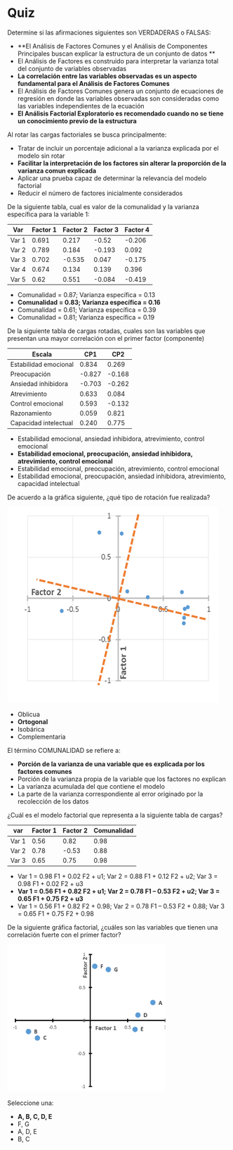 # Quiz

Determine si las afirmaciones siguientes son VERDADERAS o FALSAS:

  - **El Análisis de Factores Comunes y el Análisis de Componentes Principales buscan explicar la estructura de un conjunto de datos **
  - El Análisis de Factores es construido para interpretar la varianza total del conjunto de variables observadas
  - **La correlación entre las variables observadas es un aspecto fundamental para el Análisis de Factores Comunes**
  - El Análisis de Factores Comunes genera un conjunto de ecuaciones de regresión en donde las variables observadas son consideradas como las variables independientes de la ecuación
  - **El Análisis Factorial Exploratorio es recomendado cuando no se tiene un conocimiento previo de la estructura**
  
Al rotar las cargas factoriales se busca principalmente:

  - Tratar de incluir un porcentaje adicional a la varianza explicada por el modelo sin rotar
  - **Facilitar la interpretación de los factores sin alterar la proporción de la varianza comun explicada**
  - Aplicar una prueba capaz de determinar la relevancia del modelo factorial
  - Reducir el número de factores inicialmente considerados
 
De la siguiente tabla, cual es valor de la comunalidad y la varianza específica para la variable  1:

| Var   | Factor 1 | Factor 2 | Factor 3 | Factor 4 |
|-------|----------|----------|----------|----------|
| Var 1 | 0.691    | 0.217    | -0.52    | -0.206   |
| Var 2 | 0.789    | 0.184    | -0.193   | 0.092    |
| Var 3 | 0.702    | -0.535   | 0.047    | -0.175   |
| Var 4 | 0.674    | 0.134    | 0.139    | 0.396    |
| Var 5 | 0.62     | 0.551    | -0.084   | -0.419   |

  - Comunalidad = 0.87; Varianza específica = 0.13
  - **Comunalidad = 0.83; Varianza específica = 0.16**
  - Comunalidad = 0.61; Varianza específica = 0.39
  - Comunalidad = 0.81; Varianza específica = 0.19
  
De la siguiente tabla de cargas rotadas, cuales son las variables que presentan una mayor correlación con el primer factor (componente)

| Escala                | CP1       | CP2      |
|-----------------------|-----------|----------|
| Estabilidad emocional | 0.834     | 0.269    |
| Preocupación          | -0.827    | -0.168   |
| Ansiedad inhibidora   | -0.703    | -0.262   |
| Atrevimiento          | 0.633     | 0.084    |
| Control emocional     | 0.593     | -0.132   |
| Razonamiento          | 0.059     | 0.821    |
| Capacidad intelectual |     0.240 |    0.775 |

  - Estabilidad emocional, ansiedad inhibidora, atrevimiento, control emocional
  - **Estabilidad emocional, preocupación, ansiedad inhibidora, atrevimiento, control emocional**
  - Estabilidad emocional, preocupación, atrevimiento, control emocional
  - Estabilidad emocional, preocupación, ansiedad inhibidora, atrevimiento, capacidad intelectual

De acuerdo a la gráfica siguiente, ¿qué tipo de rotación fue realizada?

![rotacion](imagenes/rotacion.png "rotacion")

  - Oblicua
  - **Ortogonal**
  - Isobárica
  - Complementaria
  
El término COMUNALIDAD se refiere a:

  - **Porción de la varianza de una variable que es explicada por los factores comunes**
  - Porción de la varianza propia de la variable que los factores no explican
  - La varianza acumulada del que contiene el modelo
  - La parte de la varianza correspondiente al error originado por la recolección de los datos
  
¿Cuál es el modelo factorial que representa a la siguiente tabla de cargas?

| var   | Factor 1 | Factor 2 | Comunalidad |
|-------|----------|----------|-------------|
| Var 1 | 0.56     | 0.82     | 0.98        |
| Var 2 | 0.78     | -0.53    | 0.88        |
| Var 3 | 0.65     | 0.75     | 0.98        |

  - Var 1 = 0.98 F1 + 0.02 F2 + u1; Var 2 = 0.88 F1 + 0.12 F2 + u2; Var 3 = 0.98 F1 + 0.02 F2 + u3
  - **Var 1 = 0.56 F1 + 0.82 F2 + u1; Var 2 = 0.78 F1 – 0.53 F2 + u2; Var 3 = 0.65 F1 + 0.75 F2 + u3**
  - Var 1 = 0.56 F1 + 0.82 F2 + 0.98; Var 2 = 0.78 F1 – 0.53 F2 + 0.88; Var 3 = 0.65 F1 + 0.75 F2 + 0.98 

De la siguiente gráfica factorial, ¿cuáles son las variables que tienen una correlación fuerte con el primer factor?

![correlacion](imagenes/correlacion.png "correlacion")

Seleccione una:
  - **A, B, C, D, E**
  - F, G
  - A, D, E
  - B, C
